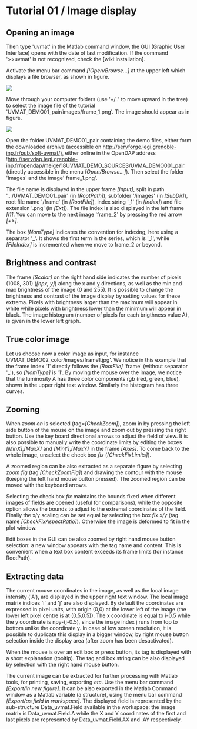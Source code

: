 # Tutorial 01 / Image display

## Opening an image

Then type 'uvmat' in the Matlab command window, the GUI (Graphic User Interface) opens with the date of last modification.
If the command '>>uvmat' is not recognized, check the [wiki:Installation].

Activate the menu bar command *[!Open/Browse...]* at the upper left which displays a file browser, as shown in figure.

![](01-browser.jpg)

Move through your computer folders (use '+/..' to move upward in the tree) to select the image file of the tutorial 'UVMAT_DEMO01_pair/images/frame_1.png'.
The image should appear as in figure.

![](01-uvmat-image.jpg)

Open the folder UVMAT_DEMO01_pair containing the demo files, either form the downloaded archive (accessible on <http://servforge.legi.grenoble-inp.fr/pub/soft-uvmat/),> either online in the OpenDAP address !<http://servdap.legi.grenoble-inp.fr/opendap/meige/18UVMAT_DEMO_SOURCES/UVMA_DEMO001_pair> (directly accessible in the menu *[Open/Browse...]*).
Then select the folder 'Images' and the image' frame_1.png'.

The file name is displayed in the upper frame *[Input]*, split in path '.../UVMAT_DEMO01_pair' (in *[RootPath]*), subfolder '/images' (in *[SubDir]*), root file name '/frame' (in *[RootFile]*), index string '_1' (in *[Index]*) and file extension '.png' (in *[Ext]*).
The file index is also displayed in the left frame *[i1]*.
You can move to the next image 'frame_2' by pressing the red arrow *[+>]*.

The box *[NomType]* indicates the convention for indexing, here using a separator '_'.
It shows the first term in the series, which is '_1', while *[FileIndex]* is incremented when we move to frame_2 or beyond.

## Brightness and contrast

The frame *[Scalar]* on the right hand side indicates the number of pixels (1008, 301) (*[npx, y]*) along the x and y directions, as well as the min and max brightness of the image (0 and 255).
It is possible to change the brightness and contrast of the image display by setting values for these extrema.
Pixels with brightness larger than the maximum will appear in white while pixels with brightness lower than the minimum will appear in black.
The image histogram (number of pixels for each brigthness value A), is given in the lower left graph.

## True color image

Let us choose now a color image as input, for instance UVMAT_DEMO02_color/images/frame1.jpg'.
We notice in this example that the frame index '1' directly follows the *[RootFile]* 'frame' (without separator '_'), so *[NomType]* is '1'.
By moving the mouse over the image, we notice that the luminosity A has three color components rgb (red, green, blue), shown in the upper right text window.
Similarly the histogram has three curves.

## Zooming

When *zoom on* is selected (tag=*[CheckZoom]*), zoom in by pressing the left side button of the mouse on the image and zoom out by pressing the right button.
Use the key board directional arrows to adjust the field of view.
It is also possible to manually write the coordinate limits by editing the boxes *[MinX]*,*[MaxX]* and *[MinY]*,*[MaxY]* in the frame *[Axes]*.
To come back to the whole image, unselect the check box *fix* (*[CheckFixLimits]*).

A zoomed region can be also extracted as a separate figure by selecting *zoom fig* (tag *[CheckZoomFig]*) and drawing the contour with the mouse (keeping the left hand mouse button pressed).
The zoomed region can be moved with the keyboard arrows.

Selecting the check box *fix*  maintains the bounds fixed when different images of fields are opened (useful for comparisons), while the opposite option allows the bounds to adjust to the extremal coordinates of the field.
Finally the x/y scaling  can be set equal by selecting the box *fix x/y* (tag name *[CheckFixAspectRatio]*).
Otherwise the image is deformed to fit in the plot window.

Edit boxes in the GUI can be also zoomed by right hand mouse button selection: a new window appears with the tag name and content.
This is convenient when a text box content exceeds its frame limits (for instance RootPath).

## Extracting data

The current mouse coordinates in the image, as well as the local image intensity ('A'), are displayed in the upper right text window.
The local image matrix  indices 'i' and 'j' are also displayed.
By default the coordinates are expressed in pixel units, with origin (0,0) at the lower left of the image (the lower left pixel centre is at (0.5,0.5)).
The x coordinate is equal to i-0.5 while the y coordinate is npy-(j-0.5), since the  image index j runs from top to bottom unlike the coordinate y.
In case of low screen resolution, it is possible to duplicate this display in a bigger window, by right mouse button selection inside the display area (after zoom has been desactivated).

When the mouse is over an edit box or press button, its tag is displayed with a short explanation (tooltip).
The tag and box string can be also displayed by selection with the right hand mouse button.

The current image can be extracted for further processing with Matlab tools, for printing, saving, exporting *etc*.
Use the menu bar command *[Export/in new figure]*.
It can be also exported  in the Matlab Command window as a Matlab variable (a structure), using the menu bar command *[Export/as field in workspace]*.
The displayed field is represented by the sub-structure Data_uvmat.Field available in the workspace: the image matrix is Data_uvmat.Field.A while the X and Y coordinates of the first and last pixels are represented by Data_uvmat.Field.AX and .AY respectively.
